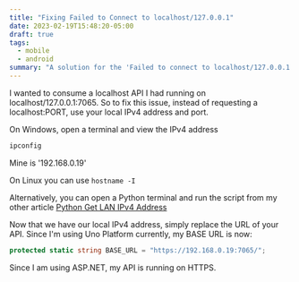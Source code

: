 ```yaml
---
title: "Fixing Failed to Connect to localhost/127.0.0.1"
date: 2023-02-19T15:48:20-05:00
draft: true
tags:
  - mobile
  - android
summary: "A solution for the 'Failed to connect to localhost/127.0.0.1' issue when trying to consume a locally running API from a mobile device"
---
```


I wanted to consume a localhost API I had running on localhost/127.0.0.1:7065. So to fix this issue, instead
of requesting a localhost:PORT, use your local IPv4 address and port.

On Windows, open a terminal and view the IPv4 address

```sh
ipconfig
```

Mine is '192.168.0.19'

On Linux you can use `hostname -I`

Alternatively, you can open a Python terminal and run the script from my other article [Python Get LAN IPv4 Address](/posts/python-get-ipv4)

Now that we have our local IPv4 address, simply replace the URL of your API. Since I'm using Uno Platform currently, my BASE URL is now:

```cs
protected static string BASE_URL = "https://192.168.0.19:7065/";
```

Since I am using ASP.NET, my API is running on HTTPS.
